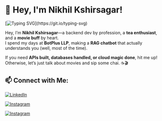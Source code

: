 # 👋 Hey, I'm Nikhil Kshirsagar!

[![Typing SVG](https://readme-typing-svg.herokuapp.com?size=24&color=FFD700&width=600&lines=Backend+Dev+%7C+Tea+Lover+%7C+Movie+Buff;Building+RAG+Chatbots+at+BotPlus+LLP;I+write+code,+sip+tea,+Travel+,+and+click+memories!)](https://git.io/typing-svg)

Hey, I’m **Nikhil Kshirsagar**—a backend dev by profession, a **tea enthusiast**, and a **movie buff** by heart.  
I spend my days at **BotPlus LLP**, making a **RAG chatbot** that actually understands you (well, most of the time).  

If you need **APIs built, databases handled, or cloud magic done**, hit me up! Otherwise, let’s just talk about movies and sip some chai. ☕🎬 

## 📫 Connect with Me:
[![LinkedIn](https://img.shields.io/badge/LinkedIn-blue?style=for-the-badge&logo=linkedin)](https://www.linkedin.com/in/nikhil-kshirsagar-022889287?trk=contact-info)

[![Instagram](https://img.shields.io/badge/Instagram(Photography)-E4405F?style=for-the-badge&logo=instagram&logoColor=white)](https://www.instagram.com/nick_clicks_24?igsh=dnBmaWZkbG4zbmJw)

[![Instagram](https://img.shields.io/badge/Instagram(personal)-E4405F?style=for-the-badge&logo=instagram&logoColor=white)](https://www.instagram.com/nikhil_s_k_434?igsh=dGFyY3Y5OHY5NHRz)
